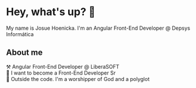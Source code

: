 <h1 align="left">Hey, what's up? 👋</h1>


<p align="left">My name is Josue Hoenicka. I'm an Angular Front-End Developer @ Depsys Informática</p>

<h2 align="left">About me</h2>


<p align="left">⚒️ Angular Front-End Developer @ LiberaSOFT <br>🎯 I want to become a Front-End Developer Sr<br>🎲 Outside the code. I'm a worshipper of God and a polyglot</p>
